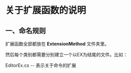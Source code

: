 # 关于扩展函数的说明

## 一、命名规则

扩展函数全部都放在 **ExtensionMethod** 文件夹里。

然后每个类别都需要分别建立一个以EX为结尾的文件。比如：

EditorEx.cs  --  表示关于命令的扩展

